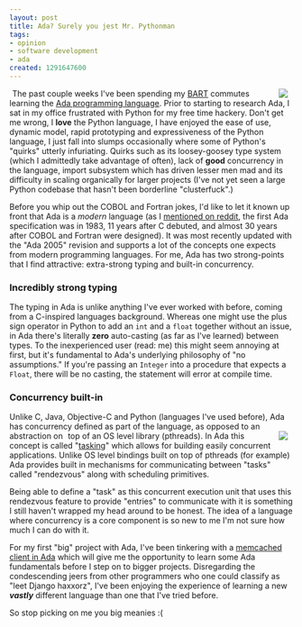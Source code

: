 ```yaml
--- 
layout: post
title: Ada? Surely you jest Mr. Pythonman
tags: 
- opinion
- software development
- ada
created: 1291647600
---
```

<a href="http://www.amazon.com/gp/product/0070116075?ie=UTF8&tag=unethicalblog-20&linkCode=as2&camp=1789&creative=390957&creativeASIN=0070116075"><img hspace="10" align="right" border="0" src="http://ecx.images-amazon.com/images/I/41HUUCwx7%2BL._SL160_.jpg"></a><img src="http://www.assoc-amazon.com/e/ir?t=unethicalblog-20&l=as2&o=1&a=0070116075" width="1" height="1" border="0" alt="" style="border:none !important; margin:0px !important;" />
The past couple weeks I've been spending my [BART](http://bart.gov) commutes
learning the [Ada programming
language](https://secure.wikimedia.org/wikipedia/en/wiki/Ada_(programming_language)).
Prior to starting to research Ada, I sat in my office frustrated with Python
for my free time hackery. Don't get me wrong,  I **love** the Python language,
I have enjoyed the ease of use, dynamic model, rapid prototyping and expressiveness of the
Python language, I just fall into slumps occasionally where some of Python's
"quirks" utterly infuriating. Quirks such as its loosey-goosey type system
(which I admittedly take advantage of often), lack of **good** concurrency in
the language, import subsystem which has driven lesser men mad and its
difficulty in scaling organically for larger projects (I've not yet seen a large
Python codebase that hasn't been borderline "clusterfuck".)


Before you whip out the COBOL and Fortran jokes, I'd like to let it known up
front that Ada is a *modern* language (as I [mentioned on reddit](http://www.reddit.com/r/programming/comments/eh462/ada_surely_you_jest_mr_pythonman/c181zqy), the first Ada specification was in 1983, 11 years after C debuted, and almost 30 years after COBOL and Fortran were designed). It was most recently updated with the
"Ada 2005" revision and supports a lot of the concepts one expects from modern
programming languages. For me, Ada has two strong-points that I find
attractive: extra-strong typing and built-in concurrency.

### Incredibly strong typing

The typing in Ada is unlike anything I've ever worked with before, coming from
a C-inspired languages background. Whereas one might use the plus sign operator
in Python to add an `int` and a `float` together without an issue, in Ada
there's literally **zero** auto-casting (as far as I've learned) between types.
To the inexperienced user (read: me) this might seem annoying at first, but
it's fundamental to Ada's underlying philosophy of "no assumptions." If you're
passing an `Integer` into a procedure that expects a `Float`, there will be no
casting, the statement will error at compile time.


### Concurrency built-in

Unlike C, Java, Objective-C and Python (languages I've used before), Ada has
concurrency defined as part of the language, as opposed to an abstraction on
<a href="http://www.amazon.com/gp/product/0521866979?ie=UTF8&tag=unethicalblog-20&linkCode=as2&camp=1789&creative=390957&creativeASIN=0521866979"><img border="0" hspace="10" align="right" src="http://ecx.images-amazon.com/images/I/41FMkfK74-L._SL160_.jpg"></a><img src="http://www.assoc-amazon.com/e/ir?t=unethicalblog-20&l=as2&o=1&a=0521866979" width="1" height="1" border="0" alt="" style="border:none !important; margin:0px !important;" />
top of an OS level library (pthreads). In Ada this concept is called
"[tasking](https://secure.wikimedia.org/wikibooks/en/wiki/Ada_Programming/Tasking)"
which allows for building easily concurrent applications. Unlike OS level
bindings built on top of pthreads (for example) Ada provides built in
mechanisms for communicating between "tasks" called "rendezvous" along with
scheduling primitives.


Being able to define a "task" as this concurrent execution unit that uses this
rendezvous feature to provide "entries" to communicate with it is something I
still haven't wrapped my head around to be honest. The idea of a language where
concurrency is a core component is so new to me I'm not sure how much I can do
with it.


For my first "big" project with Ada, I've been tinkering with a [memcached
client in Ada](https://github.com/rtyler/memcache-ada) which will give me the
opportunity to learn some Ada fundamentals before I step on to bigger projects.
Disregarding the condescending jeers from other programmers who one could
classify as "leet Django haxxorz", I've been enjoying the experience of
learning a new ***vastly*** different language than one that I've tried before.

So stop picking on me you big meanies :(
<!--break-->
